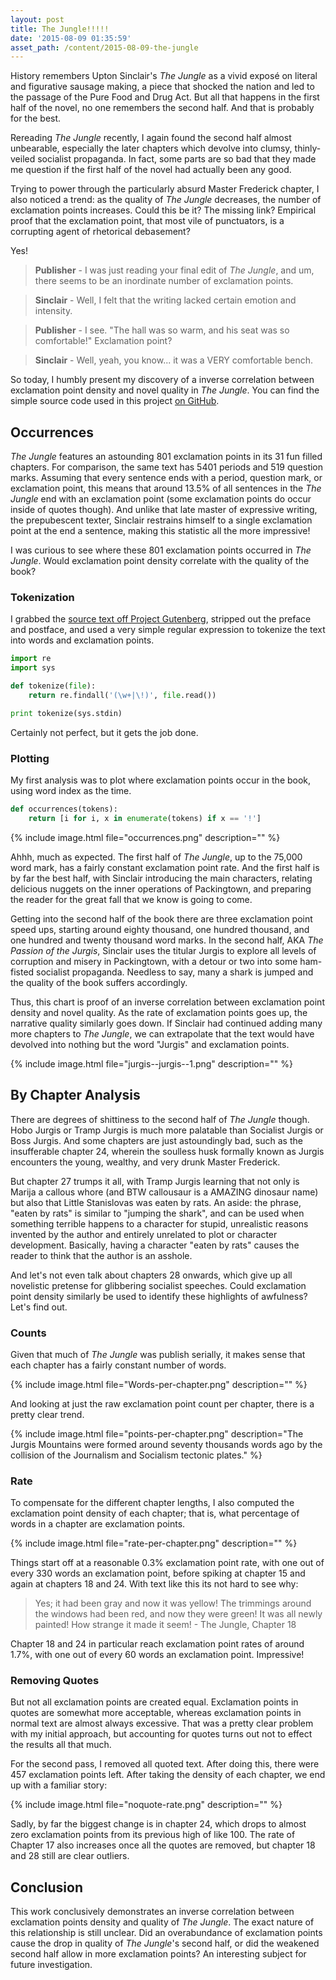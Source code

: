 ```yaml
---
layout: post
title: The Jungle!!!!!
date: '2015-08-09 01:35:59'
asset_path: /content/2015-08-09-the-jungle
---
```

History remembers Upton Sinclair's *The Jungle* as a vivid exposé on literal and figurative sausage making, a piece that shocked the nation and led to the passage of the Pure Food and Drug Act. But all that happens in the first half of the novel, no one remembers the second half. And that is probably for the best.

Rereading *The Jungle* recently, I again found the second half almost unbearable, especially the later chapters which devolve into clumsy, thinly-veiled socialist propaganda. In fact, some parts are so bad that they made me question if the first half of the novel had actually been any good.

Trying to power through the particularly absurd Master Frederick chapter, I also noticed a trend: as the quality of *The Jungle* decreases, the number of exclamation points increases. Could this be it? The missing link? Empirical proof that the exclamation point, that most vile of punctuators, is a corrupting agent of rhetorical debasement?

Yes!

> **Publisher** - I was just reading your final edit of *The Jungle*, and um, there seems to be an inordinate number of exclamation points.

> **Sinclair** - Well, I felt that the writing lacked certain emotion and intensity.

> **Publisher** - I see. "The hall was so warm, and his seat was so comfortable!" Exclamation point?

> **Sinclair** - Well, yeah, you know... it was a VERY comfortable bench.

So today, I humbly present my discovery of a inverse correlation between exclamation point density and novel quality in *The Jungle*. You can find the simple source code used in this project [on GitHub][source]. 

## Occurrences
*The Jungle* features an astounding 801 exclamation points in its 31 fun filled chapters. For comparison, the same text has 5401 periods and 519 question marks. Assuming that every sentence ends with a period, question mark, or exclamation point, this means that around 13.5% of all sentences in the *The Jungle* end with an exclamation point (some exclamation points do occur inside of quotes though). And unlike that late master of expressive writing, the prepubescent texter, Sinclair restrains himself to a single exclamation point at the end a sentence, making this statistic all the more impressive!

I was curious to see where these 801 exclamation points occurred in *The Jungle*. Would exclamation point density correlate with the quality of the book? 

### Tokenization
I grabbed the [source text off Project Gutenberg][text], stripped out the preface and postface, and used a very simple regular expression to tokenize the text into words and exclamation points.

```python
import re
import sys

def tokenize(file):
    return re.findall('(\w+|\!)', file.read())

print tokenize(sys.stdin)
```

Certainly not perfect, but it gets the job done.

### Plotting
My first analysis was to plot where exclamation points occur in the book, using word index as the time.

```python
def occurrences(tokens):
    return [i for i, x in enumerate(tokens) if x == '!']
```

{% include image.html file="occurrences.png" description="" %}

Ahhh, much as expected. The first half of *The Jungle*, up to the 75,000 word mark, has a fairly constant exclamation point rate. And the first half is by far the best half, with Sinclair introducing the main characters, relating delicious nuggets on the inner operations of Packingtown, and preparing the reader for the great fall that we know is going to come.

Getting into the second half of the book there are three exclamation point speed ups, starting around eighty thousand, one hundred thousand, and one hundred and twenty thousand word marks. In the second half, AKA *The Passion of the Jurgis*, Sinclair uses the titular Jurgis to explore all levels of corruption and misery in Packingtown, with a detour or two into some ham-fisted socialist propaganda. Needless to say, many a shark is jumped and the quality of the book suffers accordingly. 

Thus, this chart is proof of an inverse correlation between exclamation point density and novel quality. As the rate of exclamation points goes up, the narrative quality similarly goes down. If Sinclair had continued adding many more chapters to *The Jungle*, we can extrapolate that the text would have devolved into nothing but the word "Jurgis" and exclamation points.

{% include image.html file="jurgis--jurgis--1.png" description="" %}

## By Chapter Analysis
There are degrees of shittiness to the second half of *The Jungle* though. Hobo Jurgis or Tramp Jurgis is much more palatable than Socialist Jurgis or Boss Jurgis. And some chapters are just astoundingly bad, such as the insufferable chapter 24, wherein the soulless husk formally known as Jurgis encounters the young, wealthy, and very drunk Master Frederick. 

But chapter 27 trumps it all, with Tramp Jurgis learning that not only is Marija a callous whore (and BTW callousaur is a AMAZING dinosaur name) but also that Little Stanislovas was eaten by rats. An aside: the phrase, "eaten by rats" is similar to "jumping the shark", and can be used when something terrible happens to a character for stupid, unrealistic reasons invented by the author and entirely unrelated to plot or character development. Basically, having a character "eaten by rats" causes the reader to think that the author is an asshole.

And let's not even talk about chapters 28 onwards, which give up all novelistic pretense for glibbering socialist speeches. Could exclamation point density similarly be used to identify these highlights of awfulness? Let's find out.

### Counts
Given that much of *The Jungle* was publish serially, it makes sense that each chapter has a fairly constant number of words.

{% include image.html file="Words-per-chapter.png" description="" %}

And looking at just the raw exclamation point count per chapter, there is a pretty clear trend.

{% include image.html file="points-per-chapter.png" description="The Jurgis Mountains were formed around seventy thousands words ago by the collision of the Journalism and Socialism tectonic plates." %}

### Rate
To compensate for the different chapter lengths, I also computed the exclamation point density of each chapter; that is, what percentage of words in a chapter are exclamation points. 

{% include image.html file="rate-per-chapter.png" description="" %}

Things start off at a reasonable 0.3% exclamation point rate, with one out of every 330 words an exclamation point, before spiking at chapter 15 and again at chapters 18 and 24. With text like this its not hard to see why:

> Yes; it had been gray and now it was yellow! The trimmings around the windows had been red, and now they were green! It was all newly painted! How strange it made it seem! - The Jungle, Chapter 18

Chapter 18 and 24 in particular reach exclamation point rates of around 1.7%, with one out of every 60 words an exclamation point. Impressive!

### Removing Quotes
But not all exclamation points are created equal. Exclamation points in quotes are somewhat more acceptable, whereas exclamation points in normal text are almost always excessive. That was a pretty clear problem with my initial approach, but accounting for quotes turns out not to effect the results all that much.

For the second pass, I removed all quoted text. After doing this, there were  457 exclamation points left. After taking the density of each chapter, we end up with a familiar story:

{% include image.html file="noquote-rate.png" description="" %}

Sadly, by far the biggest change is in chapter 24, which drops to almost zero exclamation points from its previous high of like 100. The rate of Chapter 17 also increases once all the quotes are removed, but chapter 18 and 28 still are clear outliers.

## Conclusion
This work conclusively demonstrates an inverse correlation between exclamation points density and quality of *The Jungle*. The exact nature of this relationship is still unclear. Did an overabundance of exclamation points cause the drop in quality of *The Jungle*'s second half, or did the weakened second half allow in more exclamation points? An interesting subject for future investigation.


[source]: https://github.com/mattbierner/The-Jungle-Exclamation-Point

[text]: http://www.gutenberg.org/ebooks/140